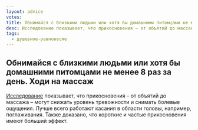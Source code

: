 ```yaml
---
layout: advice
votes:
title: Обнимайся с близкими людьми или хотя бы домашними питомцами не менее 8 раз за день. Ходи на массаж
desc: Исследование показывает, что прикосновения – от объятий до массажа – могут снижать уровень тревожности и снимать болевые ощущения.
tags:
  - душевное-равновесие
---
```


## Обнимайся с близкими людьми или хотя бы домашними питомцами не менее 8 раз за день. Ходи на массаж

[Исследование](https://www.nature.com/articles/s41562-024-01841-8) показывает, что прикосновения – от объятий до массажа – могут снижать уровень тревожности и снимать болевые ощущения. Лучше всего работают касания в области головы, например, поглаживания. Также доказано, что короткие и частые прикосновения имеют больший эффект.
